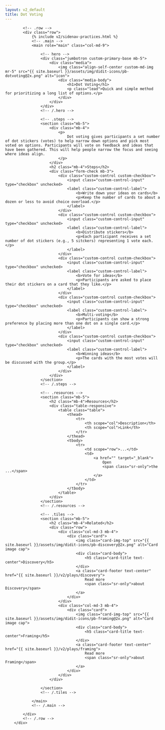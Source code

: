 ```yaml
---
layout: v2_default
title: Dot Voting
---
```

<div class="container mt-5">

            <!-- .row -->
            <div class="row">
                {% include v2/sidenav-practices.html %}
                <!-- .main -->
                <main role="main" class="col-md-9">

                    <!-- hero -->
                    <div class="jumbotron custom-primary-base mb-5">
                        <div class="media">
                            <img class="align-self-center custom-md-img mr-5" src="{{ site.baseurl }}/assets/img/didit-icons/pb-dotvoting@2x.png" alt="icon">
                            <div class="media-body">
                                <h1>Dot Voting</h1>
                                <p class="lead">Quick and simple method for prioritizing a long list of options.</p>
                            </div>
                        </div>
                    </div>
                    <!-- /.hero -->

                    <!-- .steps -->
                    <section class="mb-5">
                        <div class="mb-4">
                            <p>
                                Dot voting gives participants a set number of dot stickers (votes) to help narrow down options and pick most voted on options. Participants will vote on feedback and ideas that have been gathered. This will help people narrow the focus and seeing where ideas align.
                            </p>
                        </div>
                        <h2 class="mb-4">Steps</h2>
                        <div class="form-check mb-3">
                            <div class="custom-control custom-checkbox">
                                <input class="custom-control-input" type="checkbox" unchecked>
                                <label class="custom-control-label">
                                    <b>Write down your ideas on cards</b>
                                    <p>Keep the number of cards to about a dozen or less to avoid choice overload.</p>
                                </label>
                            </div>
                            <div class="custom-control custom-checkbox">
                                <input class="custom-control-input" type="checkbox" unchecked>
                                <label class="custom-control-label">
                                    <b>Distribute stickers</b>
                                    <p>Each participant receives a set number of dot stickers (e.g., 5 sitckers) representing 1 vote each.</p>
                                </label>
                            </div>
                            <div class="custom-control custom-checkbox">
                                <input class="custom-control-input" type="checkbox" unchecked>
                                <label class="custom-control-label">
                                    <b>Vote for ideas</b>
                                    <p>Participants are asked to place their dot stickers on a card that they like.</p>
                                </label>
                            </div>
                            <div class="custom-control custom-checkbox">
                                <input class="custom-control-input" type="checkbox" unchecked>
                                <label class="custom-control-label">
                                    <b>Multi-voting</b>
                                    <p>Participants can show a strong preference by placing more than one dot on a single card.</p>
                                </label>
                            </div>
                            <div class="custom-control custom-checkbox">
                                <input class="custom-control-input" type="checkbox" unchecked>
                                <label class="custom-control-label">
                                    <b>Winning ideas</b>
                                    <p>The cards with the most votes will be discussed with the group.</p>
                                </label>
                            </div>
                        </div>
                    </section>
                    <!-- /.steps -->

                    <!-- .resources -->
                    <section class="mb-5">
                        <h2 class="mb-4">Resources</h2>
                        <div class="table-responsive">
                            <table class="table">
                                <thead>
                                    <tr>
                                        <th scope="col">Description</th>
                                        <th scope="col">Link</th>
                                    </tr>
                                </thead>
                                <tbody>
                                    <tr>
                                        <td scope="row">...</td>
                                        <td>
                                            <a href="" target="_blank">
                                                Open
                                                <span class="sr-only">the ...</span>
                                            </a>
                                        </td>
                                    </tr>
                                </tbody>
                            </table>
                        </div>
                    </section>
                    <!-- /.resources -->

                    <!-- .tiles -->
                    <section class="mb-5">
                        <h2 class="mb-4">Related</h2>
                        <div class="row">
                            <div class="col-md-3 mb-4">
                                <div class="card">
                                    <img class="card-img-top" src="{{ site.baseurl }}/assets/img/didit-icons/pb-discovery@2x.png" alt="Card image cap">
                                    <div class="card-body">
                                        <h5 class="card-title text-center">Discovery</h5>
                                    </div>
                                    <a class="card-footer text-center" href="{{ site.baseurl }}/v2/plays/discovery">
                                        Read more
                                        <span class="sr-only">about Discovery</span>
                                    </a>
                                </div>
                            </div>
                            <div class="col-md-3 mb-4">
                                <div class="card">
                                    <img class="card-img-top" src="{{ site.baseurl }}/assets/img/didit-icons/pb-framing@2x.png" alt="Card image cap">
                                    <div class="card-body">
                                        <h5 class="card-title text-center">Framing</h5>
                                    </div>
                                    <a class="card-footer text-center" href="{{ site.baseurl }}/v2/plays/framing">
                                        Read more
                                        <span class="sr-only">about Framing</span>
                                    </a>
                                </div>
                            </div>
                        </div>

                    </section>
                    <!-- /.tiles -->

                </main>
                <!-- /.main -->

            </div>
            <!-- /.row -->
        </div>